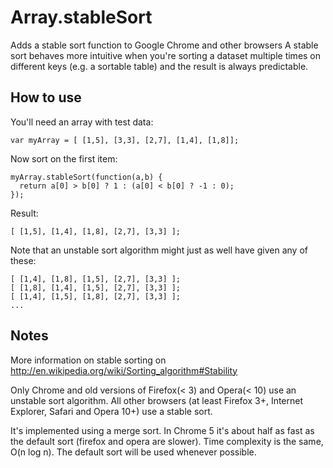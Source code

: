 Array.stableSort
================

Adds a stable sort function to Google Chrome and other browsers
A stable sort behaves more intuitive when you're sorting a dataset multiple times on different keys (e.g. a sortable table) and the result is always predictable.

How to use
----------

You'll need an array with test data:

	var myArray = [ [1,5], [3,3], [2,7], [1,4], [1,8]];

Now sort on the first item:

	myArray.stableSort(function(a,b) {
	  return a[0] > b[0] ? 1 : (a[0] < b[0] ? -1 : 0);
	});

Result:

	[ [1,5], [1,4], [1,8], [2,7], [3,3] ];

Note that an unstable sort algorithm might just as well have given any of these:

	[ [1,4], [1,8], [1,5], [2,7], [3,3] ];
	[ [1,8], [1,4], [1,5], [2,7], [3,3] ];
	[ [1,4], [1,5], [1,8], [2,7], [3,3] ];
	...

Notes
-----

More information on stable sorting on <http://en.wikipedia.org/wiki/Sorting_algorithm#Stability>

Only Chrome and old versions of Firefox(< 3) and Opera(< 10) use an unstable sort algorithm. All other browsers (at least Firefox 3+, Internet Explorer, Safari and Opera 10+) use a stable sort.

It's implemented using a merge sort. In Chrome 5 it's about half as fast as the default sort (firefox and opera are slower). Time complexity is the same, O(n log n). The default sort will be used whenever possible.

